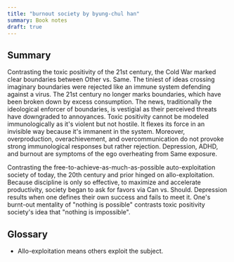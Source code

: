 ```yaml
---
title: "burnout society by byung-chul han"
summary: Book notes
draft: true
---
```


## Summary

Contrasting the toxic positivity of the 21st century, the Cold War marked clear boundaries between Other vs. Same. The tiniest of ideas crossing imaginary boundaries were rejected like an immune system defending against a virus. The 21st century no longer marks boundaries, which have been broken down by excess consumption. The news, traditionally the ideological enforcer of boundaries, is vestigial as their perceived threats have downgraded to annoyances. Toxic positivity cannot be modeled immunologically as it's violent but not hostile. It flexes its force in an invisible way because it's immanent in the system. Moreover, overproduction, overachievement, and overcommunication do not provoke strong immunological responses but rather rejection. Depression, ADHD, and burnout are symptoms of the ego overheating from Same exposure.

Contrasting the free-to-achieve-as-much-as-possible auto-exploitation society of today, the 20th century and prior hinged on allo-exploitation. Because discipline is only so effective, to maximize and accelerate productivity, society began to ask for favors via Can vs. Should. Depression results when one defines their own success and fails to meet it. One's burnt-out mentality of "nothing is possible" contrasts toxic positivity society's idea that "nothing is impossible".

## Glossary

- Allo-exploitation means others exploit the subject.
